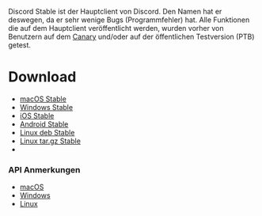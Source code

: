 <!-- TITLE: Discord Stable -->

Discord Stable ist der Hauptclient von Discord. Den Namen hat er deswegen, da er sehr wenige Bugs (Programmfehler) hat. Alle Funktionen die auf dem Hauptclient veröffentlicht werden, wurden vorher von Benutzern auf dem [Canary](/de/canary) und/oder auf der öffentlichen Testversion (PTB) getest.

# Download
* [macOS Stable](https://discordapp.com/api/download?platform=osx)
* [Windows Stable](https://discordapp.com/api/download?platform=win)
* [iOS Stable](https://itunes.apple.com/us/app/discord-chat-for-games/id985746746)
* [Android Stable](https://play.google.com/store/apps/details?id=com.discord)
* [Linux deb Stable](https://discordapp.com/api/download?platform=linux&format=deb)
* [Linux tar.gz Stable](https://discordapp.com/api/download?platform=linux&format=tar.gz)
* 
### API Anmerkungen

* [macOS](https://discordapp.com/api/stable/updates?platform=osx)
* [Windows](https://discordapp.com/api/stable/updates?platform=win)
* [Linux](https://discordapp.com/api/stable/updates?platform=linux)